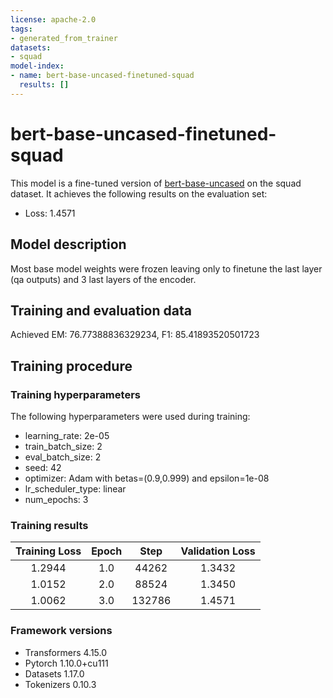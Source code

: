 ```yaml
---
license: apache-2.0
tags:
- generated_from_trainer
datasets:
- squad
model-index:
- name: bert-base-uncased-finetuned-squad
  results: []
---
```


<!-- This model card has been generated automatically according to the information the Trainer had access to. You
should probably proofread and complete it, then remove this comment. -->

# bert-base-uncased-finetuned-squad

This model is a fine-tuned version of [bert-base-uncased](https://huggingface.co/bert-base-uncased) on the squad dataset.
It achieves the following results on the evaluation set:
- Loss: 1.4571

## Model description

Most base model weights were frozen leaving only to finetune the last layer (qa outputs) and 3 last layers of the encoder.

## Training and evaluation data

Achieved EM: 76.77388836329234, F1: 85.41893520501723

## Training procedure

### Training hyperparameters

The following hyperparameters were used during training:
- learning_rate: 2e-05
- train_batch_size: 2
- eval_batch_size: 2
- seed: 42
- optimizer: Adam with betas=(0.9,0.999) and epsilon=1e-08
- lr_scheduler_type: linear
- num_epochs: 3

### Training results

| Training Loss | Epoch | Step   | Validation Loss |
|:-------------:|:-----:|:------:|:---------------:|
| 1.2944        | 1.0   | 44262  | 1.3432          |
| 1.0152        | 2.0   | 88524  | 1.3450          |
| 1.0062        | 3.0   | 132786 | 1.4571          |


### Framework versions

- Transformers 4.15.0
- Pytorch 1.10.0+cu111
- Datasets 1.17.0
- Tokenizers 0.10.3
